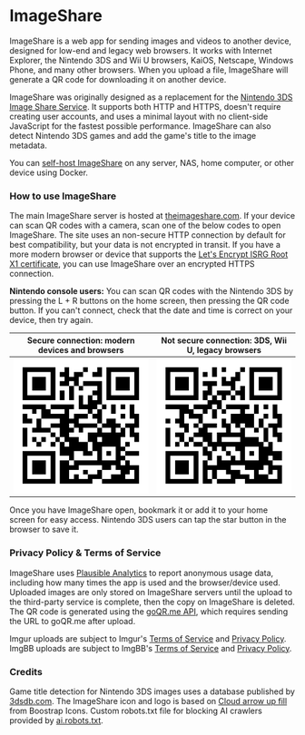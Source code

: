 # ImageShare

ImageShare is a web app for sending images and videos to another device, designed for low-end and legacy web browsers. It works with Internet Explorer, the Nintendo 3DS and Wii U browsers, KaiOS, Netscape, Windows Phone, and many other browsers. When you upload a file, ImageShare will generate a QR code for downloading it on another device.

ImageShare was originally designed as a replacement for the [Nintendo 3DS Image Share Service](https://web.archive.org/web/20170822055326/https://www.nintendo.com/3ds/image-share). It supports both HTTP and HTTPS, doesn't require creating user accounts, and uses a minimal layout with no client-side JavaScript for the fastest possible performance. ImageShare can also detect Nintendo 3DS games and add the game's title to the image metadata.

You can [self-host ImageShare](DEV.md) on any server, NAS, home computer, or other device using Docker.

### How to use ImageShare

The main ImageShare server is hosted at [theimageshare.com](http://theimageshare.com/). If your device can scan QR codes with a camera, scan one of the below codes to open ImageShare. The site uses an non-secure HTTP connection by default for best compatibility, but your data is not encrypted in transit. If you have a more modern browser or device that supports the [Let's Encrypt ISRG Root X1 certificate](https://letsencrypt.org/docs/certificate-compatibility/), you can use ImageShare over an encrypted HTTPS connection.

**Nintendo console users:** You can scan QR codes with the Nintendo 3DS by pressing the L + R buttons on the home screen, then pressing the QR code button. If you can't connect, check that the date and time is correct on your device, then try again.

| Secure connection: modern devices and browsers | Not secure connection: 3DS, Wii U, legacy browsers |
| :---: | :---: |
| ![QR code](/qr-img-https.png) | ![QR code](/qr-img-http.png) |

Once you have ImageShare open, bookmark it or add it to your home screen for easy access. Nintendo 3DS users can tap the  star button in the browser to save it.

### Privacy Policy & Terms of Service

ImageShare uses [Plausible Analytics](https://plausible.io) to report anonymous usage data, including how many times the app is used and the browser/device used. Uploaded images are only stored on ImageShare servers until the upload to the third-party service is complete, then the copy on ImageShare is deleted. The QR code is generated using the [goQR.me API](https://goqr.me/api/), which requires sending the URL to goQR.me after upload.

Imgur uploads are subject to Imgur's [Terms of Service](https://imgur.com/tos) and [Privacy Policy](https://imgur.com/privacy). ImgBB uploads are subject to ImgBB's [Terms of Service](https://imgbb.com/tos) and [Privacy Policy](https://imgbb.com/privacy).

### Credits

Game title detection for Nintendo 3DS images uses a database published by [3dsdb.com](http://3dsdb.com/). The ImageShare icon and logo is based on [Cloud arrow up fill](https://icons.getbootstrap.com/icons/cloud-arrow-up-fill/) from Boostrap Icons. Custom robots.txt file for blocking AI crawlers provided by [ai.robots.txt](https://github.com/ai-robots-txt/ai.robots.txt).

<style>
    table {
        width: 100%;
    }
</style>